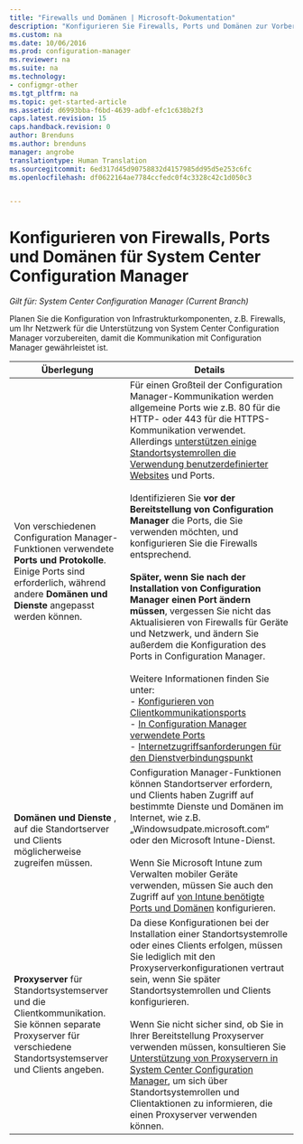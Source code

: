 ```yaml
---
title: "Firewalls und Domänen | Microsoft-Dokumentation"
description: "Konfigurieren Sie Firewalls, Ports und Domänen zur Vorbereitung von System Center Configuration Manager-Kommunikation."
ms.custom: na
ms.date: 10/06/2016
ms.prod: configuration-manager
ms.reviewer: na
ms.suite: na
ms.technology:
- configmgr-other
ms.tgt_pltfrm: na
ms.topic: get-started-article
ms.assetid: d6993bba-f6bd-4639-adbf-efc1c638b2f3
caps.latest.revision: 15
caps.handback.revision: 0
author: Brenduns
ms.author: brenduns
manager: angrobe
translationtype: Human Translation
ms.sourcegitcommit: 6ed317d45d90758832d4157985dd95d5e253c6fc
ms.openlocfilehash: df0622164ae7784ccfedc0f4c3328c42c1d050c3


---
```

# <a name="configure-firewalls-ports-and-domains-for-system-center-configuration-manager"></a>Konfigurieren von Firewalls, Ports und Domänen für System Center Configuration Manager

*Gilt für: System Center Configuration Manager (Current Branch)*

Planen Sie die Konfiguration von Infrastrukturkomponenten, z.B. Firewalls, um Ihr Netzwerk für die Unterstützung von System Center Configuration Manager vorzubereiten, damit die Kommunikation mit Configuration Manager gewährleistet ist.  

|Überlegung|Details|  
|-------------------|-------------|  
|Von verschiedenen Configuration Manager-Funktionen verwendete **Ports und Protokolle**. Einige Ports sind erforderlich, während andere **Domänen und Dienste** angepasst werden können.|Für einen Großteil der Configuration Manager-Kommunikation werden allgemeine Ports wie z.B. 80 für die HTTP- oder 443 für die HTTPS-Kommunikation verwendet. Allerdings [unterstützen einige Standortsystemrollen die Verwendung benutzerdefinierter Websites](/sccm/core/plan-design/network/websites-for-site-system-servers) und Ports.<br /><br /> Identifizieren Sie **vor der Bereitstellung von Configuration Manager** die Ports, die Sie verwenden möchten, und konfigurieren Sie die Firewalls entsprechend.<br /><br /> **Später, wenn Sie nach der Installation von Configuration Manager einen Port ändern müssen**, vergessen Sie nicht das Aktualisieren von Firewalls für Geräte und Netzwerk, und ändern Sie außerdem die Konfiguration des Ports in Configuration Manager.<br /><br /> Weitere Informationen finden Sie unter: </br>- [Konfigurieren von Clientkommunikationsports](../../../core/clients/deploy/configure-client-communication-ports.md) </br>- [In Configuration Manager verwendete Ports](../../../core/plan-design/hierarchy/ports.md) </br>- [Internetzugriffsanforderungen für den Dienstverbindungspunkt](/sccm/core/servers/deploy/configure/about-the-service-connection-point#bkmk_urls)|  
|**Domänen und Dienste** , auf die Standortserver und Clients möglicherweise zugreifen müssen.|Configuration Manager-Funktionen können Standortserver erfordern, und Clients haben Zugriff auf bestimmte Dienste und Domänen im Internet, wie z.B. „Windowsudpate.microsoft.com“ oder den Microsoft Intune-Dienst.<br /><br /> Wenn Sie Microsoft Intune zum Verwalten mobiler Geräte verwenden, müssen Sie auch den Zugriff auf [von Intune benötigte Ports und Domänen](https://docs.microsoft.com/en-us/intune/get-started/network-infrastructure-requirements-for-microsoft-intune) konfigurieren.|  
|**Proxyserver** für Standortsystemserver und die Clientkommunikation. Sie können separate Proxyserver für verschiedene Standortsystemserver und Clients angeben.|Da diese Konfigurationen bei der Installation einer Standortsystemrolle oder eines Clients erfolgen, müssen Sie lediglich mit den Proxyserverkonfigurationen vertraut sein, wenn Sie später Standortsystemrollen und Clients konfigurieren.<br /><br /> Wenn Sie nicht sicher sind, ob Sie in Ihrer Bereitstellung Proxyserver verwenden müssen, konsultieren Sie [Unterstützung von Proxyservern in System Center Configuration Manager](../../../core/plan-design/network/proxy-server-support.md), um sich über Standortsystemrollen und Clientaktionen zu informieren, die einen Proxyserver verwenden können.|  



<!--HONumber=Dec16_HO3-->



